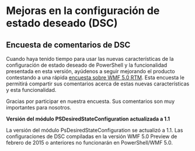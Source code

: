 # <a name="improvements-in-desired-state-configuration-dsc"></a>Mejoras en la configuración de estado deseado (DSC)

## <a name="dsc-feedback-survey"></a>Encuesta de comentarios de DSC   

Cuando haya tenido tiempo para usar las nuevas características de la configuración de estado deseado de PowerShell y la funcionalidad presentada en esta versión, ayúdenos a seguir mejorando el producto contestando a una rápida [encuesta sobre WMF 5.0 RTM](https://www.surveymonkey.com/r/SGLQM5W). Esta encuesta le permitirá compartir sus comentarios acerca de estas nuevas características y esta funcionalidad. 

Gracias por participar en nuestra encuesta. Sus comentarios son muy importantes para nosotros.  

**Versión del módulo PSDesiredStateConfiguration actualizada a 1.1**

La versión del módulo PsDesiredStateConfiguration se actualizó a 1.1. Las configuraciones de DSC compiladas en la versión WMF 5.0 Preview de febrero de 2015 o anteriores no funcionarán en PowerShell/WMF 5.0. 
